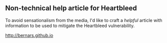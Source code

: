 ## Non-technical help article for Heartbleed

To avoid sensationalism from the media, I'd like to craft a *helpful* article with information to be used to mitigate the Heartbleed vulnerability.

http://bernars.github.io
